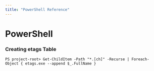 ```yaml
---
title: "PowerShell Reference"
---
```


# PowerShell

### Creating etags Table

```ps1con
PS project-root> Get-ChildItem -Path "*.[ch]" -Recurse | Foreach-Object { etags.exe --append $_.FullName }
```
